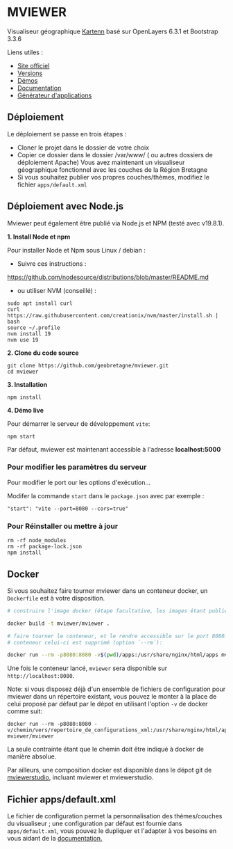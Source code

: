 # MVIEWER

Visualiseur géographique [Kartenn](https://kartenn.region-bretagne.fr/kartoviz/demo/) basé sur OpenLayers 6.3.1 et Bootstrap 3.3.6

Liens utiles :

- [Site officiel](https://mviewer.github.io/fr/)
- [Versions](https://github.com/geobretagne/mviewer/releases/)
- [Démos](http://kartenn.region-bretagne.fr/kartoviz/demo/)
- [Documentation](http://mviewerdoc.readthedocs.io/fr/stable/)
- [Générateur d'applications](https://github.com/geobretagne/mviewerstudio/)


## Déploiement

Le déploiement se passe en trois étapes :

- Cloner le projet dans le dossier de votre choix
- Copier ce dossier dans le dossier /var/www/ ( ou autres dossiers de déploiement Apache)
  Vous avez maintenant un visualiseur géographique fonctionnel avec les couches de la Région Bretagne
- Si vous souhaitez publier vos propres couches/thèmes, modifiez le fichier `apps/default.xml`

## Déploiement avec Node.js

Mviewer peut également être publié via Node.js et NPM (testé avec v19.8.1).

**1. Install Node et npm**

Pour installer Node et Npm sous Linux / debian :

- Suivre ces instructions :

https://github.com/nodesource/distributions/blob/master/README.md

- ou utiliser NVM (conseillé) :

```
sudo apt install curl
curl https://raw.githubusercontent.com/creationix/nvm/master/install.sh | bash
source ~/.profile
nvm install 19
nvm use 19
```

**2. Clone du code source**

```
git clone https://github.com/geobretagne/mviewer.git
cd mviewer
```

**3. Installation**

```
npm install
```

**4. Démo live**

Pour démarrer le serveur de développement `vite`:

`npm start`

Par défaut, mviewer est maintenant accessible à l'adresse **localhost:5000**

### Pour modifier les paramètres du serveur

Pour modifier le port our les options d'exécution...

Modifer la commande `start` dans le `package.json` avec par exemple :

`"start": "vite --port=8080 --cors=true"`

### Pour Réinstaller ou mettre à jour

```
rm -rf node_modules
rm -rf package-lock.json
npm install
```

## Docker

Si vous souhaitez faire tourner mviewer dans un conteneur docker, un `Dockerfile` est à votre disposition.

```bash
# construire l'image docker (étape facultative, les images étant publiées sur [docker-hub](https://hub.docker.com/r/mviewer/mviewer))

docker build -t mviewer/mviewer .

# faire tourner le conteneur, et le rendre accessible sur le port 8080. A l'arret du
# conteneur celui-ci est supprimé (option `--rm`):

docker run --rm -p8080:8080 -v$(pwd)/apps:/usr/share/nginx/html/apps mviewer/mviewer
```

Une fois le conteneur lancé, `mviewer` sera disponible sur `http://localhost:8080`.

Note: si vous disposez déjà d'un ensemble de fichiers de configuration pour
mviewer dans un répertoire existant, vous pouvez le monter à la place de celui
proposé par défaut par le dépot en utilisant l'option `-v` de docker comme suit:

```
docker run --rm -p8080:8080 -v/chemin/vers/repertoire_de_configurations_xml:/usr/share/nginx/html/apps mviewer/mviewer
```

La seule contrainte étant que le chemin doit être indiqué à docker de manière absolue.

Par ailleurs, une composition docker est disponible dans le dépot git de
[mviewerstudio](https://github.com/geobretagne/mviewerstudio), incluant mviewer
et mviewerstudio.

## Fichier apps/default.xml

Le fichier de configuration permet la personnalisation des thèmes/couches du visualiseur ; une configuration par
défaut est fournie dans `apps/default.xml`, vous pouvez le dupliquer et l'adapter à vos besoins en vous aidant de la [documentation.](http://mviewerdoc.readthedocs.io/fr/latest/)
